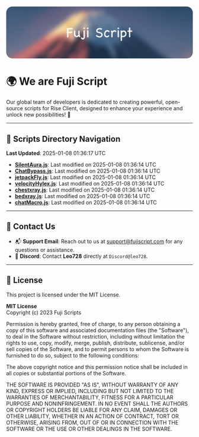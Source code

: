 ![Banner](.github/b.webp)

# 🌍 **We are Fuji Script**

Our global team of developers is dedicated to creating powerful, open-source scripts for Rise Client, designed to enhance your experience and unlock new possibilities! 🌟

---
<!-- SCRIPTS_NAVIGATION_START -->
## 📂 **Scripts Directory Navigation**

**Last Updated**: 2025-01-08 01:36:17 UTC

- **[SilentAura.js](scripts/SilentAura.js)**: Last modified on 2025-01-08 01:36:14 UTC
- **[ChatBypass.js](scripts/ChatBypass.js)**: Last modified on 2025-01-08 01:36:14 UTC
- **[jetpackFly.js](scripts/jetpackFly.js)**: Last modified on 2025-01-08 01:36:14 UTC
- **[velocityHylex.js](scripts/velocityHylex.js)**: Last modified on 2025-01-08 01:36:14 UTC
- **[chestxray.js](scripts/chestxray.js)**: Last modified on 2025-01-08 01:36:14 UTC
- **[bedxray.js](scripts/bedxray.js)**: Last modified on 2025-01-08 01:36:14 UTC
- **[chatMacro.js](scripts/chatMacro.js)**: Last modified on 2025-01-08 01:36:14 UTC

<!-- SCRIPTS_NAVIGATION_END -->

---

## 💬 **Contact Us**  
- 📬 **Support Email**: Reach out to us at [support@fujiscript.com](mailto:support@fujiscript.com) for any questions or assistance.  
- 💬 **Discord**: Contact **Leo728** directly at `Discord@leo728`.

---

## 📜 **License**

This project is licensed under the MIT License.  

**MIT License**  
Copyright (c) 2023 Fuji Scripts  

Permission is hereby granted, free of charge, to any person obtaining a copy of this software and associated documentation files (the "Software"), to deal in the Software without restriction, including without limitation the rights to use, copy, modify, merge, publish, distribute, sublicense, and/or sell copies of the Software, and to permit persons to whom the Software is furnished to do so, subject to the following conditions:  

The above copyright notice and this permission notice shall be included in all copies or substantial portions of the Software.  

THE SOFTWARE IS PROVIDED "AS IS", WITHOUT WARRANTY OF ANY KIND, EXPRESS OR IMPLIED, INCLUDING BUT NOT LIMITED TO THE WARRANTIES OF MERCHANTABILITY, FITNESS FOR A PARTICULAR PURPOSE AND NONINFRINGEMENT. IN NO EVENT SHALL THE AUTHORS OR COPYRIGHT HOLDERS BE LIABLE FOR ANY CLAIM, DAMAGES OR OTHER LIABILITY, WHETHER IN AN ACTION OF CONTRACT, TORT OR OTHERWISE, ARISING FROM, OUT OF OR IN CONNECTION WITH THE SOFTWARE OR THE USE OR OTHER DEALINGS IN THE SOFTWARE.  
